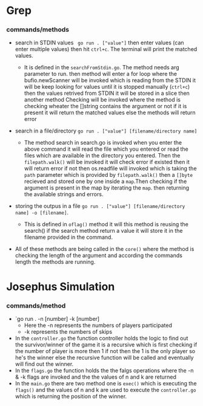 # Grep
   ### commands/methods
   *  search in STDIN values ` go run . ["value"]` then enter values (can enter multiple values) then hit `ctrl+c`. The terminal will print the matched values.
      * It is defined in the `searchFromStdin.go`. The method needs arg parameter to run. then method will enter a for loop where the bufio.newScanner will be invoked which is reading from the STDIN it will be keep looking for values until it is stopped manually (`ctrl+c`) then the values retrived from STDIN it will be stored in a slice then another method Checking will be invoked where the method is checking wheater the []string contains the argument or not if it is present it will return the matched values else the methods will return error

   * search in a file/directory `go run . ["value"] [filename/directory name]`
      * The method search in search.go is invoked when you enter the above command it will read the file which you entered or read the files which are available in the directory you entered. Then the `filepath.walk()` will be invoked it will check error if existed then it will return error if not then os.readfile will invoked which is taking the `path` parameter which is provided by `filepath.walk()` then a `[]byte`  recieved and stored one by one inside a `map`.Then checking if the argument is present in the map by iterating the `map`. then returning the available strings and errors.
   * storing the outpus in a file `go run . ["value"] [filename/directory name] -o [filename]`.
      * This is defined in `oflag()` method it will this method is reusing the search() if the search method return a value it will store it in the filename provided in the command.
   * All of these methods are being called in the `core()` where the method is checking the length of the argument and according the commands length the methods are running.


# Josephus Simulation
   ### commands/method
   *  `go run . -n [number] -k [number]
      * Here the -n represents the numbers of players participated
      * -k represents the numbers of skips
   * In the `controller.go` the function controller holds the logic to find out the survivor/winner of the game it is a recursive which is first checking if the number of player is more then 1 if not then the 1 is the only player so he's the winner else the recursive function will be called and eventually will find out the winner.
   * In the `flags.go` the function holds the the falgs operations where the -n & -k flags are invoked and the the values of n and k are returned
   * In the `main.go` there are two method one is `exec()` which is executing the `flags()` and the values of n and k are used to execute the `controller.go` which is returning the position of the winner.